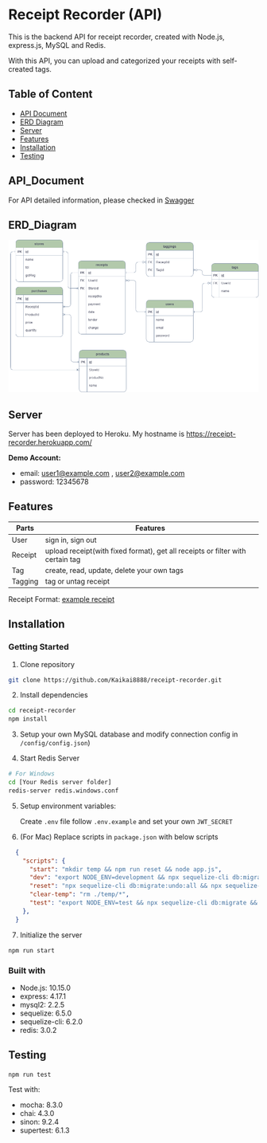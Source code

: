 # Receipt Recorder (API)
This is the backend API for receipt recorder, created with Node.js, express.js, MySQL and Redis.

With this API, you can upload and categorized your receipts with self-created tags.

## Table of Content
* [API Document](#API_Document)
* [ERD Diagram](#ERD_Diagram)
* [Server](#Server)
* [Features](#Features)
* [Installation](#Installation)
* [Testing](#Testing)

## API_Document
For API detailed information, please checked in [Swagger](https://app.swaggerhub.com/apis-docs/Kaikai8888/receipt-recorder_api/1.0.0)

## ERD_Diagram
![ERD](/docs/Invoice-Recorder-ERD.png)

## Server
Server has been deployed to Heroku. My hostname is https://receipt-recorder.herokuapp.com/

**Demo Account:**
* email: user1@example.com , user2@example.com
* password: 12345678

## Features
| Parts   | Features                                            |
|---------|-----------------------------------------------------|
| User    | sign in, sign out                                   |
| Receipt | upload receipt(with fixed format), get all receipts or filter with certain tag |
| Tag     | create, read, update, delete your own tags          |
| Tagging | tag or untag receipt                                |

Receipt Format: [example receipt](https://raw.githubusercontent.com/Kaikai8888/receipt-recorder/master/docs/quiz_sample_receipts/sample_receipt_2.txt)

## Installation
### Getting Started
1. Clone repository

```bash
git clone https://github.com/Kaikai8888/receipt-recorder.git
```

2. Install dependencies

```bash
cd receipt-recorder
npm install
```

3. Setup your own MySQL database and modify connection config in `/config/config.json`)

4. Start Redis Server

```bash
# For Windows
cd [Your Redis server folder]
redis-server redis.windows.conf
```

5. Setup environment variables:

   Create `.env` file follow `.env.example` and set your own `JWT_SECRET`

6. (For Mac) Replace scripts in `package.json` with below scripts

```json
  {
    "scripts": {
      "start": "mkdir temp && npm run reset && node app.js",
      "dev": "export NODE_ENV=development && npx sequelize-cli db:migrate && nodemon app.js",
      "reset": "npx sequelize-cli db:migrate:undo:all && npx sequelize-cli db:migrate && npx sequelize-cli db:seed:all",
      "clear-temp": "rm ./temp/*",
      "test": "export NODE_ENV=test && npx sequelize-cli db:migrate && mocha test/*.js --exit --recursive --timeout 5000"
    },
  }
```

7. Initialize the server

```
npm run start
```

### Built with
- Node.js: 10.15.0
- express: 4.17.1
- mysql2: 2.2.5
- sequelize: 6.5.0
- sequelize-cli: 6.2.0
- redis: 3.0.2

## Testing
```
npm run test
```
Test with:
- mocha: 8.3.0
- chai: 4.3.0
- sinon: 9.2.4
- supertest: 6.1.3
